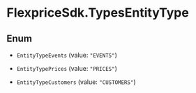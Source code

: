 # FlexpriceSdk.TypesEntityType

## Enum


* `EntityTypeEvents` (value: `"EVENTS"`)

* `EntityTypePrices` (value: `"PRICES"`)

* `EntityTypeCustomers` (value: `"CUSTOMERS"`)



